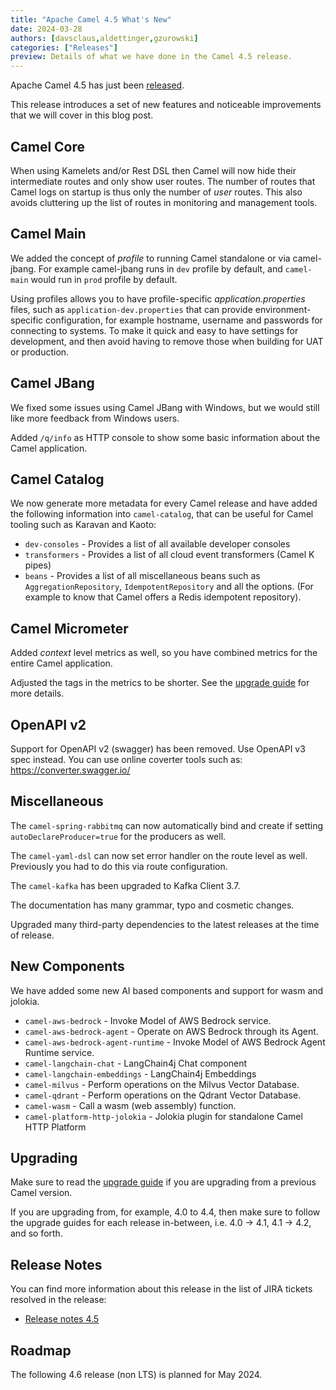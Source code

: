 ```yaml
---
title: "Apache Camel 4.5 What's New"
date: 2024-03-28
authors: [davsclaus,aldettinger,gzurowski]
categories: ["Releases"]
preview: Details of what we have done in the Camel 4.5 release.
---
```


Apache Camel 4.5 has just been [released](/blog/2024/03/RELEASE-4.5.0/).

This release introduces a set of new features and noticeable improvements that we will cover in this blog post.

## Camel Core

When using Kamelets and/or Rest DSL then Camel will now hide their intermediate routes and only show user routes.
The number of routes that Camel logs on startup is thus only the number of _user_ routes. This also avoids cluttering
up the list of routes in monitoring and management tools.

## Camel Main

We added the concept of _profile_ to running Camel standalone or via camel-jbang. For example camel-jbang runs in `dev` profile
by default, and `camel-main` would run in `prod` profile by default. 

Using profiles allows you to have profile-specific _application.properties_ files, such as `application-dev.properties`
that can provide environment-specific configuration, for example hostname, username and passwords for connecting to systems.
To make it quick and easy to have settings for development, and then avoid having to remove those when building for UAT or production.

## Camel JBang

We fixed some issues using Camel JBang with Windows, but we would still like more feedback from Windows users.

Added `/q/info` as HTTP console to show some basic information about the Camel application. 

## Camel Catalog

We now generate more metadata for every Camel release and have added the following information into `camel-catalog`,
that can be useful for Camel tooling such as Karavan and Kaoto:

- `dev-consoles` - Provides a list of all available developer consoles
- `transformers` - Provides a list of all cloud event transformers (Camel K pipes)
- `beans` - Provides a list of all miscellaneous beans such as `AggregationRepository`, `IdempotentRepository` and all the options. (For example to know that Camel offers a Redis idempotent repository).

## Camel Micrometer

Added _context_ level metrics as well, so you have combined metrics for the entire Camel application.

Adjusted the tags in the metrics to be shorter. See the [upgrade guide](/manual/camel-4x-upgrade-guide-4_5.html) for more details.

## OpenAPI v2

Support for OpenAPI v2 (swagger) has been removed. Use OpenAPI v3 spec instead.
You can use online coverter tools such as: https://converter.swagger.io/

## Miscellaneous

The `camel-spring-rabbitmq` can now automatically bind and create if setting `autoDeclareProducer=true` for the producers as well.

The `camel-yaml-dsl` can now set error handler on the route level as well. Previously you had to do this via route configuration.

The `camel-kafka` has been upgraded to Kafka Client 3.7.

The documentation has many grammar, typo and cosmetic changes.

Upgraded many third-party dependencies to the latest releases at the time of release.

## New Components

We have added some new AI based components and support for wasm and jolokia.  

- `camel-aws-bedrock` - Invoke Model of AWS Bedrock service.
- `camel-aws-bedrock-agent` - Operate on AWS Bedrock through its Agent.
- `camel-aws-bedrock-agent-runtime` - Invoke Model of AWS Bedrock Agent Runtime service.
- `camel-langchain-chat` - LangChain4j Chat component
- `camel-langchain-embeddings` - LangChain4j Embeddings
- `camel-milvus` - Perform operations on the Milvus Vector Database.
- `camel-qdrant` - Perform operations on the Qdrant Vector Database.
- `camel-wasm` - Call a wasm (web assembly) function.
- `camel-platform-http-jolokia` - Jolokia plugin for standalone Camel HTTP Platform

## Upgrading

Make sure to read the [upgrade guide](/manual/camel-4x-upgrade-guide-4_5.html) if you are upgrading from a previous Camel version.

If you are upgrading from, for example, 4.0 to 4.4, then make sure to follow the upgrade guides for each release in-between, i.e.
4.0 -> 4.1, 4.1 -> 4.2, and so forth.

## Release Notes

You can find more information about this release in the list of JIRA tickets resolved in the release:

- [Release notes 4.5](/releases/release-4.5.0/)

## Roadmap

The following 4.6 release (non LTS) is planned for May 2024.


